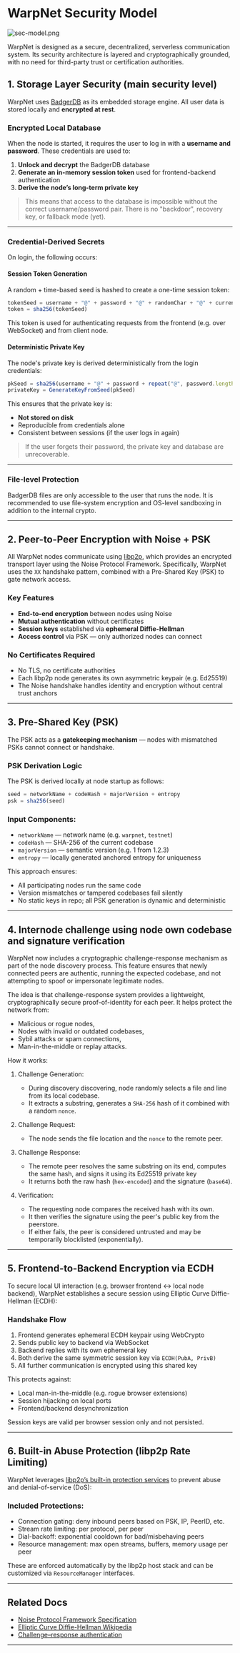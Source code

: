 # WarpNet Security Model

![sec-model.png](assets/sec-model.png)

WarpNet is designed as a secure, decentralized, serverless communication system. Its security architecture 
is layered and cryptographically grounded, with no need for third-party trust or certification authorities.

## 1. Storage Layer Security (main security level)

WarpNet uses [BadgerDB](https://github.com/dgraph-io/badger) as its embedded storage engine. 
All user data is stored locally and **encrypted at rest**.

### Encrypted Local Database

When the node is started, it requires the user to log in with a **username and password**. 
These credentials are used to:

1. **Unlock and decrypt** the BadgerDB database
2. **Generate an in-memory session token** used for frontend-backend authentication
3. **Derive the node’s long-term private key**

> This means that access to the database is impossible without the correct username/password pair. 
> There is no "backdoor", recovery key, or fallback mode (yet).

---

### Credential-Derived Secrets

On login, the following occurs:

#### Session Token Generation

A random + time-based seed is hashed to create a one-time session token:

```javascript
tokenSeed = username + "@" + password + "@" + randomChar + "@" + currentTime
token = sha256(tokenSeed)
```

This token is used for authenticating requests from the frontend (e.g. over WebSocket) and from client node.

#### Deterministic Private Key

The node's private key is derived deterministically from the login credentials:

```javascript
pkSeed = sha256(username + "@" + password + repeat("@", password.length)) // no random
privateKey = GenerateKeyFromSeed(pkSeed)
```

This ensures that the private key is:

* **Not stored on disk**
* Reproducible from credentials alone
* Consistent between sessions (if the user logs in again)

> If the user forgets their password, the private key and database are unrecoverable.

---

### File-level Protection

BadgerDB files are only accessible to the user that runs the node. It is recommended to use file-system encryption 
and OS-level sandboxing in addition to the internal crypto.

---

## 2. Peer-to-Peer Encryption with Noise + PSK

All WarpNet nodes communicate using [libp2p](https://libp2p.io), which provides an encrypted transport layer using 
the Noise Protocol Framework. Specifically, WarpNet uses the `XX` handshake pattern, combined with a Pre-Shared Key 
(PSK) to gate network access.

### Key Features

- **End-to-end encryption** between nodes using Noise
- **Mutual authentication** without certificates
- **Session keys** established via **ephemeral Diffie-Hellman**
- **Access control** via PSK — only authorized nodes can connect

### No Certificates Required
- No TLS, no certificate authorities
- Each libp2p node generates its own asymmetric keypair (e.g. Ed25519)
- The Noise handshake handles identity and encryption without central trust anchors

---

## 3. Pre-Shared Key (PSK)

The PSK acts as a **gatekeeping mechanism** — nodes with mismatched PSKs cannot connect or handshake.

### PSK Derivation Logic

The PSK is derived locally at node startup as follows:

```javascript
seed = networkName + codeHash + majorVersion + entropy
psk = sha256(seed)
````

### Input Components:

* `networkName` — network name (e.g. `warpnet`, `testnet`)
* `codeHash` — SHA-256 of the current codebase
* `majorVersion` — semantic version (e.g. 1 from 1.2.3)
* `entropy` — locally generated anchored entropy for uniqueness

This approach ensures:

* All participating nodes run the same code
* Version mismatches or tampered codebases fail silently
* No static keys in repo; all PSK generation is dynamic and deterministic

---

## 4. Internode challenge using node own codebase and signature verification

WarpNet now includes a cryptographic challenge-response mechanism as part of the node discovery process. 
This feature ensures that newly connected peers are authentic, running the expected codebase, and not attempting to 
spoof or impersonate legitimate nodes.

The idea is that challenge-response system provides a lightweight, cryptographically secure proof-of-identity for each 
peer.
It helps protect the network from:
- Malicious or rogue nodes,
- Nodes with invalid or outdated codebases,
- Sybil attacks or spam connections,
- Man-in-the-middle or replay attacks.

How it works:

1. Challenge Generation:
    - During discovery discovering, node randomly selects a file and line from its local codebase.
    - It extracts a substring, generates a `SHA-256` hash of it combined with a random `nonce`.

2. Challenge Request:
    - The node sends the file location and the `nonce` to the remote peer.

3. Challenge Response:
    - The remote peer resolves the same substring on its end, computes the same hash, and signs it using its Ed25519 
      private key
    - It returns both the raw hash (`hex-encoded`) and the signature (`base64`).

4. Verification:
    - The requesting node compares the received hash with its own.
    - It then verifies the signature using the peer's public key from the peerstore.
    - If either fails, the peer is considered untrusted and may be temporarily blocklisted (exponentially).

---

## 5. Frontend-to-Backend Encryption via ECDH

To secure local UI interaction (e.g. browser frontend ↔ local node backend), WarpNet establishes a secure 
session using Elliptic Curve Diffie-Hellman (ECDH):

### Handshake Flow

1. Frontend generates ephemeral ECDH keypair using WebCrypto
2. Sends public key to backend via WebSocket
3. Backend replies with its own ephemeral key
4. Both derive the same symmetric session key via `ECDH(PubA, PrivB)`
5. All further communication is encrypted using this shared key

This protects against:

* Local man-in-the-middle (e.g. rogue browser extensions)
* Session hijacking on local ports
* Frontend/backend desynchronization

Session keys are valid per browser session only and not persisted.

---

## 6. Built-in Abuse Protection (libp2p Rate Limiting)

WarpNet leverages [libp2p’s built-in protection services](https://pkg.go.dev/github.com/libp2p/go-libp2p-p2p/security) to prevent abuse and denial-of-service (DoS):

### Included Protections:

* Connection gating: deny inbound peers based on PSK, IP, PeerID, etc.
* Stream rate limiting: per protocol, per peer
* Dial-backoff: exponential cooldown for bad/misbehaving peers
* Resource management: max open streams, buffers, memory usage per peer

These are enforced automatically by the libp2p host stack and can be customized via `ResourceManager` interfaces.

---
## Related Docs

- [Noise Protocol Framework Specification](http://www.noiseprotocol.org/)
- [Elliptic Curve Diffie-Hellman Wikipedia](https://en.wikipedia.org/wiki/Elliptic-curve_Diffie%E2%80%93Hellman)
- [Challenge–response authentication](https://en.wikipedia.org/wiki/Challenge%E2%80%93response_authentication)

---

